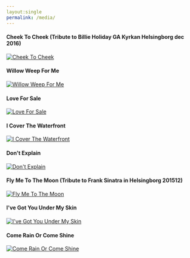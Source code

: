 ```yaml
---
layout:single
permalink: /media/
---
```


#### Cheek To Cheek (Tribute to Billie Holiday GA Kyrkan Helsingborg dec 2016)
[![Cheek To Cheek](http://img.youtube.com/vi/BqnJwBuJz0w/0.jpg)](https://youtu.be/BqnJwBuJz0w "Cheek To Cheek") 



#### Willow Weep For Me 
[![Willow Weep For Me](http://img.youtube.com/vi/JjiIvVANUbA/3.jpg)](https://youtu.be/JjiIvVANUbA "Willow Weep For Me") 


#### Love For Sale
[![Love For Sale](http://img.youtube.com/vi/K0wEcOOy5M8/3.jpg)](https://youtu.be/K0wEcOOy5M8 "Love For Sale") 

#### I Cover The Waterfront
[![I Cover The Waterfront](http://img.youtube.com/vi/Sh2a1eZThgc/3.jpg)](https://youtu.be/Sh2a1eZThgc "I Cover The Waterfront") 

#### Don't Explain
[![Don't Explain](http://img.youtube.com/vi/C4Hbr-Rxjxk/3.jpg)](https://youtu.be/C4Hbr-Rxjxk "Don't Explain") 




#### Fly Me To The Moon (Tribute to Frank Sinatra in Helsingborg 201512)
<!--with John Venkiah piano, Kristoffer Rostedt drums and Niklas Uhrberg clarinet/sax -->

[![Fly Me To The Moon](http://img.youtube.com/vi/zcx--mUSjOA/3.jpg)](https://youtu.be/zcx--mUSjOA "Fly Me To The Moon") 


#### I've Got You Under My Skin
[![I've Got You Under My Skin](http://img.youtube.com/vi/ViZsfDUgHsc/1.jpg)](https://youtu.be/ViZsfDUgHsc "I've Got You Under My Skin") 

#### Come Rain Or Come Shine
[![Come Rain Or Come Shine](http://img.youtube.com/vi/07MYVEop3Mo/1.jpg)](https://youtu.be/07MYVEop3Mo "Come Rain Or Come Shine") 

